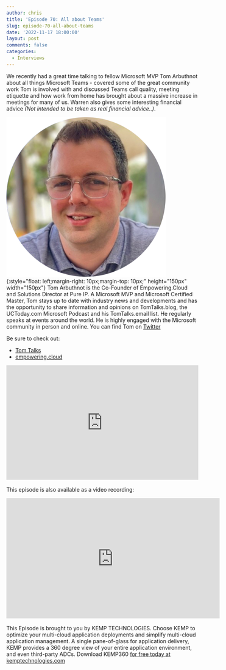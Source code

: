 ```yaml
---
author: chris
title: 'Episode 70: All about Teams'
slug: episode-70-all-about-teams
date: '2022-11-17 18:00:00'
layout: post
comments: false
categories:
  - Interviews
---
```


We recently had a great time talking to fellow Microsoft MVP Tom Arbuthnot about all things Microsoft Teams - covered some of the great community work Tom is involved with and discussed Teams call quality, meeting etiquette and how work from home has brought about a massive increase in meetings for many of us. Warren also gives some interesting financial advice *(Not intended to be taken as real financial advice..)*.

![Tom](/images/uploads/2022/11/tom.png){:style="float: left;margin-right: 10px;margin-top: 10px;" height="150px" width="150px"} Tom Arbuthnot is the Co-Founder of Empowering.Cloud and Solutions Director at Pure IP. A Microsoft MVP and Microsoft Certified Master, Tom stays up to date with industry news and developments and has the opportunity to share information and opinions on TomTalks.blog, the UCToday.com Microsoft Podcast and his TomTalks.email list. He regularly speaks at events around the world. He is highly engaged with the Microsoft community in person and online. You can find Tom on [Twitter](https://twitter.com/tomarbuthnot)

Be sure to check out:
*   [Tom Talks](https://tomtalks.blog)
*   [empowering.cloud](https://empowering.cloud)

<p><iframe width="100%" height="300" scrolling="no" frameborder="no" allow="autoplay" src="https://w.soundcloud.com/player/?url=https%3A//api.soundcloud.com/tracks/1385589613&color=%23ff5500&auto_play=false&hide_related=false&show_comments=true&show_user=true&show_reposts=false&show_teaser=true&visual=true"></iframe></p>

This episode is also available as a video recording:

<p><iframe width="560" height="315" src="https://www.youtube.com/embed/WDZoaV5I7UI" title="YouTube video player" frameborder="0" allow="accelerometer; autoplay; clipboard-write; encrypted-media; gyroscope; picture-in-picture" allowfullscreen></iframe></p>

This Episode is brought to you by KEMP TECHNOLOGIES. Choose KEMP to optimize your multi-cloud application deployments and simplify multi-cloud application management. A single pane-of-glass for application delivery, KEMP provides a 360 degree view of your entire application environment, and even third-party ADCs. Download KEMP360 [for free today at kemptechnologies.com](https://kempte.ch/2MYXjew)
